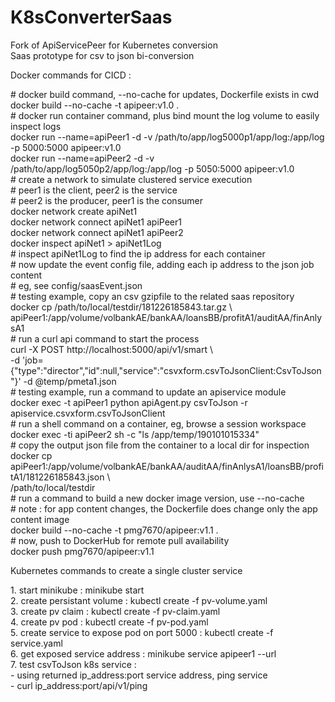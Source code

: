 # K8sConverterSaas
Fork of ApiServicePeer for Kubernetes conversion
<br>
Saas prototype for csv to json bi-conversion
<p>
Docker commands for CICD :
<p>
# docker build command, --no-cache for updates, Dockerfile exists in cwd
<br>
docker build --no-cache -t apipeer:v1.0 .
<br>
# docker run container command, plus bind mount the log volume to easily inspect logs
<br>
docker run --name=apiPeer1 -d -v /path/to/app/log5000p1/app/log:/app/log -p 5000:5000 apipeer:v1.0
<br>
docker run --name=apiPeer2 -d -v /path/to/app/log5050p2/app/log:/app/log -p 5050:5000 apipeer:v1.0
<br>
# create a network to simulate clustered service execution
<br>
# peer1 is the client, peer2 is the service
<br>
# peer2 is the producer, peer1 is the consumer
<br>
docker network create apiNet1
<br>
docker network connect apiNet1 apiPeer1
<br>
docker network connect apiNet1 apiPeer2
<br>
docker inspect apiNet1 > apiNet1Log
<br>
# inspect apiNet1Log to find the ip address for each container
<br>
# now update the event config file, adding each ip address to the json job content
<br>
# eg, see config/saasEvent.json
<br>
# testing example, copy an csv gzipfile to the related saas repository
<br> 
docker cp /path/to/local/testdir/181226185843.tar.gz \
<br>
      apiPeer1:/app/volume/volbankAE/bankAA/loansBB/profitA1/auditAA/finAnlysA1
<br>
# run a curl api command to start the process
<br>
curl -X POST http://localhost:5000/api/v1/smart \ 
<br>
      -d 'job={"type":"director","id":null,"service":"csvxform.csvToJsonClient:CsvToJson"}' -d @temp/pmeta1.json
<br>
# testing example, run a command to update an apiservice module
<br>
docker exec -t apiPeer1 python apiAgent.py csvToJson -r apiservice.csvxform.csvToJsonClient
<br>
# run a shell command on a container, eg, browse a session workspace
<br>
docker exec -ti apiPeer2 sh -c "ls /app/temp/190101015334"
<br>
# copy the output json file from the container to a local dir for inspection
<br>
docker cp apiPeer1:/app/volume/volbankAE/bankAA/auditAA/finAnlysA1/loansBB/profitA1/181226185843.json \ 
<br>
    /path/to/local/testdir
<br>
# run a command to build a new docker image version, use --no-cache
<br>
# note : for app content changes, the Dockerfile does change only the app content image
<br>
docker build --no-cache -t pmg7670/apipeer:v1.1 .
<br>
# now, push to DockerHub for remote pull availability
<br>
docker push pmg7670/apipeer:v1.1
<p>
Kubernetes commands to create a single cluster service
<p>
1. start minikube : minikube start
<br>
2. create persistant volume : kubectl create -f pv-volume.yaml
<br>
3. create pv claim : kubectl create -f pv-claim.yaml
<br>
4. create pv pod : kubectl create -f pv-pod.yaml
<br>
5. create service to expose pod on port 5000 : kubectl create -f service.yaml
<br>
6. get exposed service address : minikube service apipeer1 --url
<br>
7. test csvToJson k8s service : 
<br>
  - using returned ip_address:port service address, ping service
<br>
  - curl ip_address:port/api/v1/ping
    
